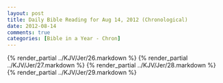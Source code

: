 ```yaml
---
layout: post
title: Daily Bible Reading for Aug 14, 2012 (Chronological)
date: 2012-08-14
comments: true
categories: [Bible in a Year - Chron]
---
```

{% render_partial ../KJV/Jer/26.markdown %}
{% render_partial ../KJV/Jer/27.markdown %}
{% render_partial ../KJV/Jer/28.markdown %}
{% render_partial ../KJV/Jer/29.markdown %}
